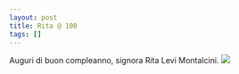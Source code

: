 ```yaml
---
layout: post
title: Rita @ 100
tags: []
---
```


Auguri di buon compleanno, signora Rita Levi Montalcini.
![](http://3.bp.blogspot.com/_mab7GJPu_pM/SSfc00dKCEI/AAAAAAAAAa4/hPb1XEwvYBQ/s400/montalcini.jpg)
